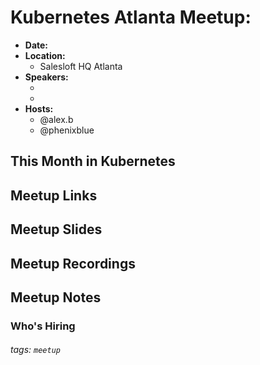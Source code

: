 # Kubernetes Atlanta Meetup: <!--Month Year-->

- **Date:** <!--date as MM.DD.YYYY-->
- **Location:**
    - Salesloft HQ Atlanta
- **Speakers:**
    - <!--presentation title-->
    - <!--speaker name/company-->
- **Hosts:**
    - @alex.b
    - @phenixblue

## This Month in Kubernetes

## Meetup Links

## Meetup Slides

## Meetup Recordings

## Meetup Notes

### Who's Hiring 

<!--Company Name: Positions hiring for (link to hiring page), Contact Name/email/etc-->

###### tags: `meetup` <!--Add additional tags for `year`, `month` and anything else pertinent-->